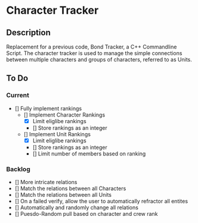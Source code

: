 # Character Tracker
## Description
Replacement for a previous code, Bond Tracker, a C++ Commandline Script.
The character tracker is used to manage the simple connections between multiple characters and groups of characters, referred to as Units.
## To Do
### Current
- [] Fully implement rankings
	- [] Implement Character Rankings
		- [X] Limit eliglibe rankings
		- [] Store rankings as an integer
	- [] Implement Unit Rankings
		- [X] Limit eliglibe rankings
		- [] Store rankings as an integer
		- [] Limit number of members based on ranking
### Backlog
- [] More intricate relations
- [] Match the relations between all Characters
- [] Match the relations between all Units
- [] On a failed verify, allow the user to automatically refractor all entites
- [] Automatically and randomly change all relations
- [] Puesdo-Random pull based on character and crew rank
